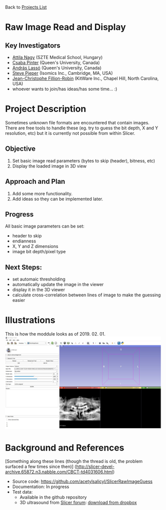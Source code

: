 Back to [Projects List](../../README.md#ProjectsList)

# Raw Image Read and Display

## Key Investigators

- [Attila Nagy](http://www2.szote.u-szeged.hu/dmi/eng/index.php/the-department/staff) (SZTE Medical School, Hungary)
- [Csaba Pinter](http://perk.cs.queensu.ca/users/pinter) (Queen's University, Canada)
- [András Lassó](http://perk.cs.queensu.ca/users/lasso) (Queen's University, Canada)
- [Steve Pieper](http://isomics.com) (Isomics Inc., Cambridge, MA, USA)
- [Jean-Christophe Fillion-Robin](https://www.kitware.com/jean-christophe-fillion-robin/) (KitWare Inc., Chapel Hill, North Carolina, USA)
- whoever wants to join/has ideas/has some time... :)

# Project Description

Sometimes unknown file formats are encountered that contain images. There are free tools to handle these (eg. try to guess the bit depth, X and Y resolution, etc) but it is currently not possible from within Slicer.

## Objective

1. Set basic image read parameters (bytes to skip (header), bitness, etc)
2. Display the loaded image in 3D view

## Approach and Plan

1. Add some more functionality.
2. Add ideas so they can be implemented later.

## Progress 

<!--Describe progress and next steps in a few bullet points as you are making progress.-->
All basic image parameters can be set:
- header to skip
- endianness
- X, Y and Z dimensions
- image bit depth/pixel type

## Next Steps:
- set automaic thresholding
- automatically update the image in the viewer
- display it in the 3D viewer
- calculate cross-correlation between lines of image to make the guessing easier

# Illustrations

<!--Add pictures and links to videos that demonstrate what has been accomplished.-->
This is how the moddule looks as of 2019. 02. 01.
[![This is how the moddule looks as of 2019. 02. 01.](rawimageguess.v0.1.jpg)](https://youtu.be/IoBsmtqtmqo "Raw Image Guess tool for 3D Slicer")

<!--![Description of picture](Example2.jpg)-->

<!--![Some more images](Example2.jpg)-->

# Background and References

[Something along these lines (though the thread is old, the problem surfaced a few times since then)]
(http://slicer-devel-archive.65872.n3.nabble.com/CBCT-td4031606.html)

- Source code: https://github.com/acetylsalicyl/SlicerRawImageGuess
- Documentation: In progress
- Test data:
  - Available in the github repository
  - 3D ultrasound from [Slicer forum](https://discourse.slicer.org/t/could-not-load-ultrasound-from-mvl-medison-file-format/3928/6?u=lassoan): [download from dropbox](https://www.dropbox.com/sh/azdck7h9e7b71dq/AACiHg-m-XPOhj2vs2_CFGK5a?dl=0) 
